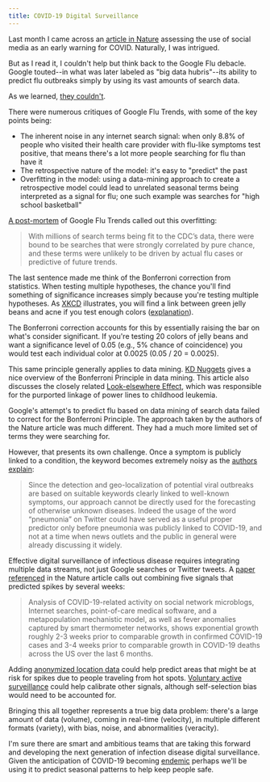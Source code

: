 ```yaml
---
title: COVID-19 Digital Surveillance
---
```

Last month I came across an [article in Nature](https://www.nature.com/articles/s41598-021-81333-1) assessing the use of social media as an early warning for COVID. Naturally, I was intrigued.

But as I read it, I couldn't help but think back to the Google Flu debacle. Google touted--in what was later labeled as "big data hubris"--its ability to predict flu outbreaks simply by using its vast amounts of search data. 

As we learned, [they couldn't](https://theconversation.com/googles-flu-fail-shows-the-problem-with-big-data-19363#:~:text=Flu%20Trends%20had%20already%20made,size%20of%20the%20initial%20outbreak.). 
<!--excerpt-->
There were numerous critiques of Google Flu Trends, with some of the key points being: 
* The inherent noise in any internet search signal: when only 8.8% of people who visited their health care provider with flu-like symptoms test positive, that means there's a lot more people searching for flu than have it
* The retrospective nature of the model: it's easy to "predict" the past
* Overfitting in the model: using a data-mining approach to create a retrospective model could lead to unrelated seasonal terms being interpreted as a signal for flu; one such example was searches for "high school basketball"

[A post-mortem](https://www.wired.com/2015/10/can-learn-epic-failure-google-flu-trends) of Google Flu Trends called out this overfitting:
> With millions of search terms being fit to the CDC’s data, there were bound to be searches that were strongly correlated by pure chance, and these terms were unlikely to be driven by actual flu cases or predictive of future trends.  

The last sentence made me think of the Bonferroni correction from statistics. When testing multiple hypotheses, the chance you'll find something of significance increases simply because you're testing multiple hypotheses. As [XKCD](https://xkcd.com/882/) illustrates, you will find a link between green jelly beans and acne if you test enough colors ([explanation](https://www.explainxkcd.com/wiki/index.php/882:_Significant)). 

The Bonferroni correction accounts for this by essentially raising the bar on what's consider significant. If you're testing 20 colors of jelly beans and want a significance level of 0.05 (e.g., 5% chance of coincidence) you would test each individual color at 0.0025 (0.05 / 20 = 0.0025).

This same principle generally applies to data mining. [KD Nuggets](https://www.kdnuggets.com/2016/07/big-data-bible-codes-bonferroni.html) gives a nice overview of the Bonferroni Principle in data mining. This article also discusses the closely related [Look-elsewhere Effect](https://en.wikipedia.org/wiki/Look-elsewhere_effect), which was responsible for the purported linkage of power lines to childhood leukemia.

Google's attempt's to predict flu based on data mining of search data failed to correct for the Bonferroni Principle. The approach taken by the authors of the Nature article was much different. They had a much more limited set of terms they were searching for. 

However, that presents its own challenge. Once a symptom is publicly linked to a condition, the keyword becomes extremely noisy as the [authors explain](https://www.nature.com/articles/s41598-021-81333-1):
> Since the detection and geo-localization of potential viral outbreaks are based on suitable keywords clearly linked to well-known symptoms, our approach cannot be directly used for the forecasting of otherwise unknown diseases. Indeed the usage of the word “pneumonia” on Twitter could have served as a useful proper predictor only before pneumonia was publicly linked to COVID-19, and not at a time when news outlets and the public in general were already discussing it widely. 

Effective digital surveillance of infectious disease requires integrating multiple data streams, not just Google searches or Twitter tweets. A [paper referenced](https://arxiv.org/pdf/2007.00756v1.pdf) in the Nature article calls out combining five signals that predicted spikes by several weeks: 
> Analysis of COVID-19-related activity on social network microblogs, Internet searches, point-of-care medical software, and a metapopulation mechanistic model, as well as fever
anomalies captured by smart thermometer networks, shows exponential growth roughly 2-3 weeks prior to comparable growth in confirmed COVID-19 cases and 3-4 weeks prior to comparable growth in COVID-19 deaths across the US over the last 6 months. 

Adding [anonymized location data](https://www.businessinsider.com/sturgis-rally-attendees-traveling-covid-phone-data-2020-8) could help predict areas that might be at risk for spikes due to people traveling from hot spots. [Voluntary active surveillance](https://outbreaksnearme.org/us/en-US/) could help calibrate other signals, although self-selection bias would need to be accounted for.

Bringing this all together represents a true big data problem: there's a large amount of data (volume), coming in real-time (velocity), in multiple different formats (variety), with bias, noise, and abnormalities (veracity).

I'm sure there are smart and ambitious teams that are taking this forward and developing the next generation of infection disease digital surveillance. Given the anticipation of COVID-19 becoming [endemic](https://www.nature.com/articles/d41586-021-00396-2) perhaps we'll be using it to predict seasonal patterns to help keep people safe.
